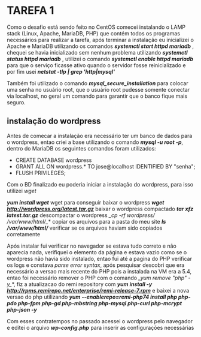 # TAREFA 1

Como o desafio está sendo feito no CentOS comecei instalando o LAMP stack (Linux, Apache, MariaDB, PHP) que contém todos os programas necessários para realizar a tarefa,
após terminar a instalação eu inicializei o Apache e MariaDB utilizando os comandos **_systemctl start httpd mariadb_** , 
chequei se havia inicializado sem nenhum problema utilizando **_systemctl status httpd mariadb_** , 
utilizei o comando **_systemctl enable httpd mariadb_** para que o serviço ficasse ativo quando o servidor fosse reinicializado e por fim usei **_netstat -tlp | grep 'http|mysql'_**

Também foi utilizado o comando **_mysql_secure_installation_** para colocar uma senha no usuário root, que o usuário root pudesse somente conectar via localhost, no geral um comando
para garantir que o banco fique mais seguro.

## instalação do wordpress

Antes de comecar a instalação era necessário ter um banco de dados para o wordpress, entao criei a base utilizando o comando **_mysql -u root -p_**,
dentro do MariaDB os seguintes comandos foram utilizados:

- CREATE DATABASE wordpress
- GRANT ALL ON wordpress.* TO jose@localhost IDENTIFIED BY "senha";
- FLUSH PRIVILEGES;

Com o BD finalizado eu poderia iniciar a instalação do wordpress, para isso utilizei _wget_

**_yum install wget_** wget para conseguir baixar o wordpress
**_wget http://wordpress.org/latest.tar.gz_** baixar o wordpress compactado
**_tar xfz latest.tar.gz_** descompactar o wordpress
**_cp -rf wordpress/* /var/www/html/_** copiar os arquivos para a pasta do meu site
**_ls /var/www/html/_** verificar se os arquivos haviam sido copiados corretamente

Após instalar fui verificar no navegador se estava tudo correto e não aparecia nada, verifiquei o elemento da página e estava vazio como se o wordpress não havia sido instalado, entao fui até a pagina do PHP verificar os logs e constava _parse error syntax_, após pesquisar descobri que era necessário a versao mais recente do PHP pois a instalada na VM era a 5.4, entao foi necessário remover o PHP com o comando **_yum remove "php*" -y_**, fiz a atualizacao do remi repository com **_yum install -y http://rpms.remirepo.net/enterprise/remi-release-7.rpm_** e baixei a nova versao do php utilizando **_yum --enablerepo=remi-php74 install php php-pdo php-fpm php-gd php-mbstring php-mysql php-curl php-mcrypt php-json -y_**

Com esses contratempos no passado acessei o wordpress pelo navegador e editei o arquivo **_wp-config.php_** para inserir as configurações necessárias 

